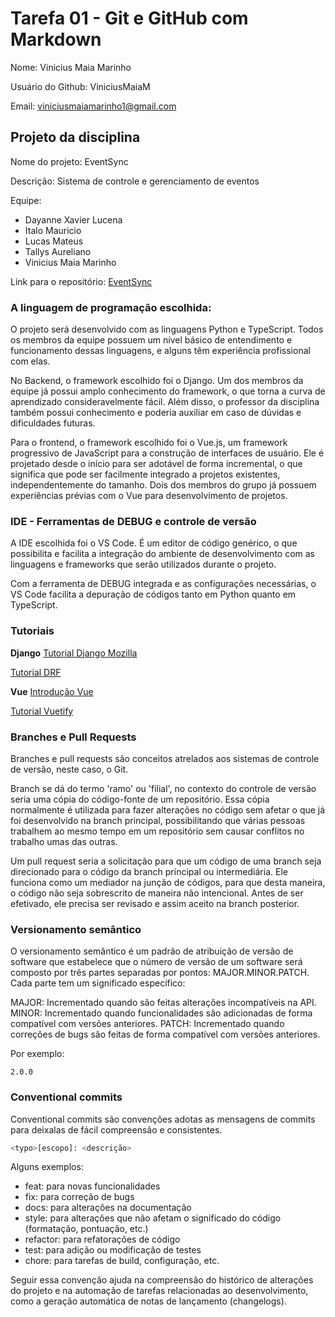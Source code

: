 # Tarefa 01 - Git e GitHub com Markdown

Nome: Vinicius Maia Marinho

Usuário do Github: ViniciusMaiaM

Email: viniciusmaiamarinho1@gmail.com

## Projeto da disciplina

Nome do projeto: EventSync

Descrição: Sistema de controle e gerenciamento de eventos

Equipe:

- Dayanne Xavier Lucena
- Italo Mauricio
- Lucas Mateus
- Tallys Aureliano
- Vinicius Maia Marinho

Link para o repositório: [EventSync](https://github.com/tallysdev/eventSync)

### A linguagem de programação escolhida:

O projeto será desenvolvido com as linguagens Python e TypeScript. Todos os membros da equipe possuem um nível básico de entendimento e funcionamento dessas linguagens, e alguns têm experiência profissional com elas.

No Backend, o framework escolhido foi o Django. Um dos membros da equipe já possui amplo conhecimento do framework, o que torna a curva de aprendizado consideravelmente fácil. Além disso, o professor da disciplina também possui conhecimento e poderia auxiliar em caso de dúvidas e dificuldades futuras.

Para o frontend, o framework escolhido foi o Vue.js, um framework progressivo de JavaScript para a construção de interfaces de usuário. Ele é projetado desde o início para ser adotável de forma incremental, o que significa que pode ser facilmente integrado a projetos existentes, independentemente do tamanho. Dois dos membros do grupo já possuem experiências prévias com o Vue para desenvolvimento de projetos.

### IDE - Ferramentas de DEBUG e controle de versão

A IDE escolhida foi o VS Code. É um editor de código genérico, o que possibilita e facilita a integração do ambiente de desenvolvimento com as linguagens e frameworks que serão utilizados durante o projeto.

Com a ferramenta de DEBUG integrada e as configurações necessárias, o VS Code facilita a depuração de códigos tanto em Python quanto em TypeScript.

### Tutoriais

**Django**
[Tutorial Django Mozilla](https://developer.mozilla.org/pt-BR/docs/Learn/Server-side/Django/Tutorial_local_library_website)

[Tutorial DRF](https://www.django-rest-framework.org/tutorial/quickstart/)

**Vue**
[Introdução Vue](https://www.youtube.com/watch?v=wsAQQioPIJs&list=PLnDvRpP8BnezDglaAvtWgQXzsOmXUuRHL)

[Tutorial Vuetify](https://www.youtube.com/watch?v=LCSQK_Gcvnk&list=PLcoYAcR89n-qZmFmfc0UGBqpN1RPn8S2m)

### Branches e Pull Requests

Branches e pull requests são conceitos atrelados aos sistemas de controle de versão, neste caso, o Git.

Branch se dá do termo 'ramo' ou 'filial', no contexto do controle de versão seria uma cópia do código-fonte de um repositório. Essa cópia normalmente é utilizada para fazer alterações no código sem afetar o que já foi desenvolvido na branch principal, possibilitando que várias pessoas trabalhem ao mesmo tempo em um repositório sem causar conflitos no trabalho umas das outras.

Um pull request seria a solicitação para que um código de uma branch seja direcionado para o código da branch principal ou intermediária. Ele funciona como um mediador na junção de códigos, para que desta maneira, o código não seja sobrescrito de maneira não intencional. Antes de ser efetivado, ele precisa ser revisado e assim aceito na branch posterior.

### Versionamento semântico

O versionamento semântico é um padrão de atribuição de versão de software que estabelece que o número de versão de um software será composto por três partes separadas por pontos: MAJOR.MINOR.PATCH. Cada parte tem um significado específico:

MAJOR: Incrementado quando são feitas alterações incompatíveis na API.
MINOR: Incrementado quando funcionalidades são adicionadas de forma compatível com versões anteriores.
PATCH: Incrementado quando correções de bugs são feitas de forma compatível com versões anteriores.

Por exemplo: 

```
2.0.0
``` 


### Conventional commits

Conventional commits são convenções adotas as mensagens de commits para deixalas de fácil compreensão e consistentes.

```bash
<typo>[escopo]: <descrição>
```

Alguns exemplos: 
- feat: para novas funcionalidades
- fix: para correção de bugs
- docs: para alterações na documentação
- style: para alterações que não afetam o significado do código (formatação, pontuação, etc.)
- refactor: para refatorações de código
- test: para adição ou modificação de testes
- chore: para tarefas de build, configuração, etc.

Seguir essa convenção ajuda na compreensão do histórico de alterações do projeto e na automação de tarefas relacionadas ao desenvolvimento, como a geração automática de notas de lançamento (changelogs).